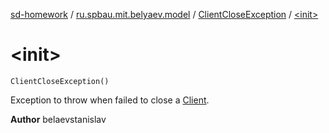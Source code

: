 [sd-homework](../../index.md) / [ru.spbau.mit.belyaev.model](../index.md) / [ClientCloseException](index.md) / [&lt;init&gt;](.)

# &lt;init&gt;

`ClientCloseException()`

Exception to throw when failed to close a [Client](../-client/index.md).

**Author**
belaevstanislav

